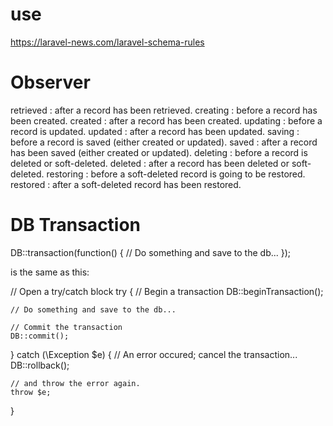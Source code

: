 # use

https://laravel-news.com/laravel-schema-rules

# Observer

retrieved : after a record has been retrieved.
creating : before a record has been created.
created : after a record has been created.
updating : before a record is updated.
updated : after a record has been updated.
saving : before a record is saved (either created or updated).
saved : after a record has been saved (either created or updated).
deleting : before a record is deleted or soft-deleted.
deleted : after a record has been deleted or soft-deleted.
restoring : before a soft-deleted record is going to be restored.
restored : after a soft-deleted record has been restored.

# DB Transaction

DB::transaction(function() {
    // Do something and save to the db...
});

is the same as this:

// Open a try/catch block
try {
    // Begin a transaction
    DB::beginTransaction();

    // Do something and save to the db...

    // Commit the transaction
    DB::commit();
} catch (\Exception $e) {
    // An error occured; cancel the transaction...
    DB::rollback();
    
    // and throw the error again.
    throw $e;
}
